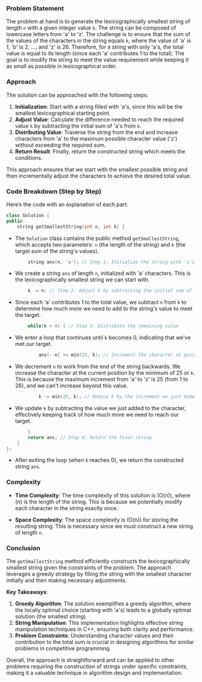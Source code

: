 ### Problem Statement

The problem at hand is to generate the lexicographically smallest string of length `n` with a given integer value `k`. The string can be composed of lowercase letters from 'a' to 'z'. The challenge is to ensure that the sum of the values of the characters in the string equals `k`, where the value of 'a' is 1, 'b' is 2, ..., and 'z' is 26. Therefore, for a string with only 'a's, the total value is equal to its length (since each 'a' contributes 1 to the total). The goal is to modify the string to meet the value requirement while keeping it as small as possible in lexicographical order.

### Approach

The solution can be approached with the following steps:

1. **Initialization**: Start with a string filled with 'a's, since this will be the smallest lexicographical starting point.
2. **Adjust Value**: Calculate the difference needed to reach the required value `k` by subtracting the initial sum of 'a's from `k`.
3. **Distributing Value**: Traverse the string from the end and increase characters from 'a' to the maximum possible character value ('z') without exceeding the required sum.
4. **Return Result**: Finally, return the constructed string which meets the conditions.

This approach ensures that we start with the smallest possible string and then incrementally adjust the characters to achieve the desired total value.

### Code Breakdown (Step by Step)

Here’s the code with an explanation of each part:

```cpp
class Solution {
public:
    string getSmallestString(int n, int k) {
```
- The `Solution` class contains the public method `getSmallestString`, which accepts two parameters: `n` (the length of the string) and `k` (the target sum of the string's values).

```cpp
        string ans(n, 'a'); // Step 1: Initialize the string with 'a's
```
- We create a string `ans` of length `n`, initialized with 'a' characters. This is the lexicographically smallest string we can start with.

```cpp
        k -= n; // Step 2: Adjust k by subtracting the initial sum of 'a's
```
- Since each 'a' contributes 1 to the total value, we subtract `n` from `k` to determine how much more we need to add to the string's value to meet the target.

```cpp
        while(k > 0) { // Step 3: Distribute the remaining value
```
- We enter a loop that continues until `k` becomes 0, indicating that we've met our target.

```cpp
            ans[--n] += min(25, k); // Increment the character at position n-1
```
- We decrement `n` to work from the end of the string backwards. We increase the character at the current position by the minimum of 25 or `k`. This is because the maximum increment from 'a' to 'z' is 25 (from 1 to 26), and we can't increase beyond this value.

```cpp
            k -= min(25, k); // Reduce k by the increment we just made
```
- We update `k` by subtracting the value we just added to the character, effectively keeping track of how much more we need to reach our target.

```cpp
        }
        return ans; // Step 4: Return the final string
    }
};
```
- After exiting the loop (when `k` reaches 0), we return the constructed string `ans`.

### Complexity

- **Time Complexity**: The time complexity of this solution is \(O(n)\), where \(n\) is the length of the string. This is because we potentially modify each character in the string exactly once.
  
- **Space Complexity**: The space complexity is \(O(n)\) for storing the resulting string. This is necessary since we must construct a new string of length `n`.

### Conclusion

The `getSmallestString` method efficiently constructs the lexicographically smallest string given the constraints of the problem. The approach leverages a greedy strategy by filling the string with the smallest character initially and then making necessary adjustments. 

**Key Takeaways**:
1. **Greedy Algorithm**: The solution exemplifies a greedy algorithm, where the locally optimal choice (starting with 'a's) leads to a globally optimal solution (the smallest string).
2. **String Manipulation**: This implementation highlights effective string manipulation techniques in C++, ensuring both clarity and performance.
3. **Problem Constraints**: Understanding character values and their contribution to the total sum is crucial in designing algorithms for similar problems in competitive programming.

Overall, the approach is straightforward and can be applied to other problems requiring the construction of strings under specific constraints, making it a valuable technique in algorithm design and implementation.